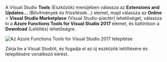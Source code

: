 A Visual Studio **Tools** (Eszközök) menüjében válassza az **Extensions and Updates...** (Bővítmények és frissítések...) elemet, majd válassza az **Online** > **Visual Studio Marketplace** (Visual Studio-piactér) lehetőséget, válassza ki a **Azure Functions Tools for Visual Studio 2017** elemet, és kattintson a **Download** (Letöltés) lehetőségre.
 
![Az Azure Functions Tools for Visual Studio 2017 telepítése](./media/functions-install-vstools/functions-vstools-install.png)

Zárja be a Visual Studiót, és fogadja el az új eszközök letöltésére és telepítésére vonatkozó kérést. 